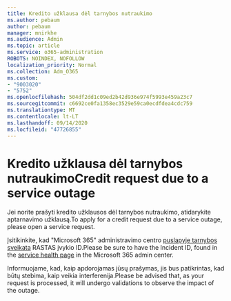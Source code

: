 ```yaml
---
title: Kredito užklausa dėl tarnybos nutraukimo
ms.author: pebaum
author: pebaum
manager: mnirkhe
ms.audience: Admin
ms.topic: article
ms.service: o365-administration
ROBOTS: NOINDEX, NOFOLLOW
localization_priority: Normal
ms.collection: Adm_O365
ms.custom:
- "9003020"
- "5752"
ms.openlocfilehash: 504df2dd1c09ed2b42d936e974f5993e459a23c7
ms.sourcegitcommit: c6692ce0fa1358ec3529e59ca0ecdfdea4cdc759
ms.translationtype: MT
ms.contentlocale: lt-LT
ms.lasthandoff: 09/14/2020
ms.locfileid: "47726855"
---
```

# <a name="credit-request-due-to-a-service-outage"></a><span data-ttu-id="c469d-102">Kredito užklausa dėl tarnybos nutraukimo</span><span class="sxs-lookup"><span data-stu-id="c469d-102">Credit request due to a service outage</span></span>

<span data-ttu-id="c469d-103">Jei norite prašyti kredito užklausos dėl tarnybos nutraukimo, atidarykite aptarnavimo užklausą.</span><span class="sxs-lookup"><span data-stu-id="c469d-103">To apply for a credit request due to a service outage, please open a service request.</span></span>

<span data-ttu-id="c469d-104">Įsitikinkite, kad "Microsoft 365" administravimo centro [puslapyje tarnybos sveikata](https://docs.microsoft.com/office365/enterprise/view-service-health) RASTAS įvykio ID.</span><span class="sxs-lookup"><span data-stu-id="c469d-104">Please be sure to have the Incident ID, found in the [service health page](https://docs.microsoft.com/office365/enterprise/view-service-health) in the Microsoft 365 admin center.</span></span>

<span data-ttu-id="c469d-105">Informuojame, kad, kaip apdorojamas jūsų prašymas, jis bus patikrintas, kad būtų stebima, kaip veikia interferenija.</span><span class="sxs-lookup"><span data-stu-id="c469d-105">Please be advised that, as your request is processed, it will undergo validations to observe the impact of the outage.</span></span>
